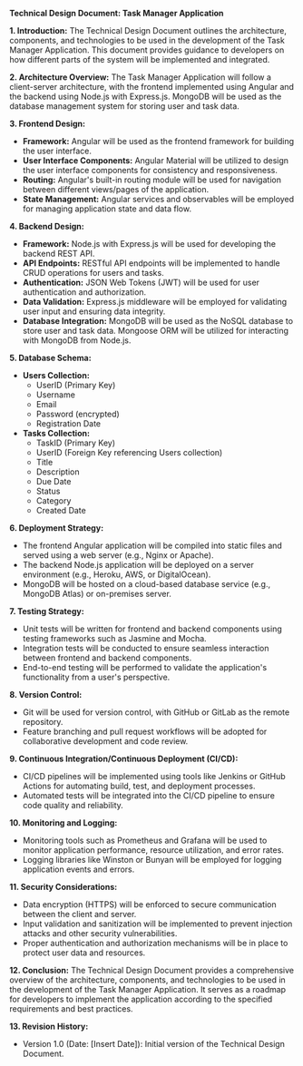 **Technical Design Document: Task Manager Application**

**1. Introduction:**
   The Technical Design Document outlines the architecture, components, and technologies to be used in the development of the Task Manager Application. This document provides guidance to developers on how different parts of the system will be implemented and integrated.

**2. Architecture Overview:**
   The Task Manager Application will follow a client-server architecture, with the frontend implemented using Angular and the backend using Node.js with Express.js. MongoDB will be used as the database management system for storing user and task data.

**3. Frontend Design:**
   - **Framework:** Angular will be used as the frontend framework for building the user interface.
   - **User Interface Components:** Angular Material will be utilized to design the user interface components for consistency and responsiveness.
   - **Routing:** Angular's built-in routing module will be used for navigation between different views/pages of the application.
   - **State Management:** Angular services and observables will be employed for managing application state and data flow.

**4. Backend Design:**
   - **Framework:** Node.js with Express.js will be used for developing the backend REST API.
   - **API Endpoints:** RESTful API endpoints will be implemented to handle CRUD operations for users and tasks.
   - **Authentication:** JSON Web Tokens (JWT) will be used for user authentication and authorization.
   - **Data Validation:** Express.js middleware will be employed for validating user input and ensuring data integrity.
   - **Database Integration:** MongoDB will be used as the NoSQL database to store user and task data. Mongoose ORM will be utilized for interacting with MongoDB from Node.js.

**5. Database Schema:**
   - **Users Collection:**
     - UserID (Primary Key)
     - Username
     - Email
     - Password (encrypted)
     - Registration Date
   - **Tasks Collection:**
     - TaskID (Primary Key)
     - UserID (Foreign Key referencing Users collection)
     - Title
     - Description
     - Due Date
     - Status
     - Category
     - Created Date

**6. Deployment Strategy:**
   - The frontend Angular application will be compiled into static files and served using a web server (e.g., Nginx or Apache).
   - The backend Node.js application will be deployed on a server environment (e.g., Heroku, AWS, or DigitalOcean).
   - MongoDB will be hosted on a cloud-based database service (e.g., MongoDB Atlas) or on-premises server.

**7. Testing Strategy:**
   - Unit tests will be written for frontend and backend components using testing frameworks such as Jasmine and Mocha.
   - Integration tests will be conducted to ensure seamless interaction between frontend and backend components.
   - End-to-end testing will be performed to validate the application's functionality from a user's perspective.

**8. Version Control:**
   - Git will be used for version control, with GitHub or GitLab as the remote repository.
   - Feature branching and pull request workflows will be adopted for collaborative development and code review.

**9. Continuous Integration/Continuous Deployment (CI/CD):**
   - CI/CD pipelines will be implemented using tools like Jenkins or GitHub Actions for automating build, test, and deployment processes.
   - Automated tests will be integrated into the CI/CD pipeline to ensure code quality and reliability.

**10. Monitoring and Logging:**
   - Monitoring tools such as Prometheus and Grafana will be used to monitor application performance, resource utilization, and error rates.
   - Logging libraries like Winston or Bunyan will be employed for logging application events and errors.

**11. Security Considerations:**
   - Data encryption (HTTPS) will be enforced to secure communication between the client and server.
   - Input validation and sanitization will be implemented to prevent injection attacks and other security vulnerabilities.
   - Proper authentication and authorization mechanisms will be in place to protect user data and resources.

**12. Conclusion:**
   The Technical Design Document provides a comprehensive overview of the architecture, components, and technologies to be used in the development of the Task Manager Application. It serves as a roadmap for developers to implement the application according to the specified requirements and best practices.

**13. Revision History:**
   - Version 1.0 (Date: [Insert Date]): Initial version of the Technical Design Document.